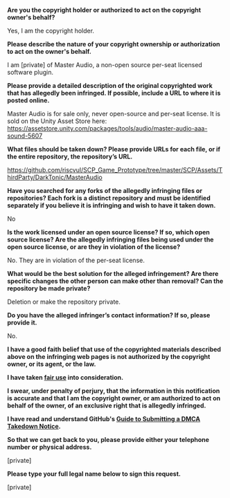 **Are you the copyright holder or authorized to act on the copyright owner's behalf?**

Yes, I am the copyright holder.

**Please describe the nature of your copyright ownership or authorization to act on the owner's behalf.**

I am [private] of Master Audio, a non-open source per-seat licensed software plugin.

**Please provide a detailed description of the original copyrighted work that has allegedly been infringed. If possible, include a URL to where it is posted online.**

Master Audio is for sale only, never open-source and per-seat license. It is sold on the Unity Asset Store here: https://assetstore.unity.com/packages/tools/audio/master-audio-aaa-sound-5607

**What files should be taken down? Please provide URLs for each file, or if the entire repository, the repository’s URL.**

https://github.com/riscvul/SCP_Game_Prototype/tree/master/SCP/Assets/ThirdParty/DarkTonic/MasterAudio

**Have you searched for any forks of the allegedly infringing files or repositories? Each fork is a distinct repository and must be identified separately if you believe it is infringing and wish to have it taken down.**

No

**Is the work licensed under an open source license? If so, which open source license? Are the allegedly infringing files being used under the open source license, or are they in violation of the license?**

No. They are in violation of the per-seat license.

**What would be the best solution for the alleged infringement? Are there specific changes the other person can make other than removal? Can the repository be made private?**

Deletion or make the repository private.

**Do you have the alleged infringer’s contact information? If so, please provide it.**

No.

**I have a good faith belief that use of the copyrighted materials described above on the infringing web pages is not authorized by the copyright owner, or its agent, or the law.**

**I have taken <a href="https://www.lumendatabase.org/topics/22">fair use</a> into consideration.**

**I swear, under penalty of perjury, that the information in this notification is accurate and that I am the copyright owner, or am authorized to act on behalf of the owner, of an exclusive right that is allegedly infringed.**

**I have read and understand GitHub's <a href="https://help.github.com/articles/guide-to-submitting-a-dmca-takedown-notice/">Guide to Submitting a DMCA Takedown Notice</a>.**

**So that we can get back to you, please provide either your telephone number or physical address.**

[private]

**Please type your full legal name below to sign this request.**

[private]

